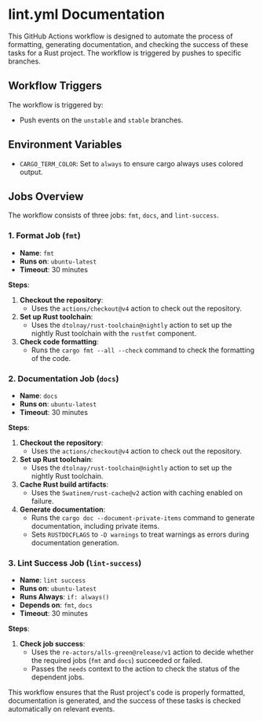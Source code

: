 # lint.yml Documentation

This GitHub Actions workflow is designed to automate the process of formatting, generating documentation, and checking the success of these tasks for a Rust project. The workflow is triggered by pushes to specific branches.

## Workflow Triggers

The workflow is triggered by:

-   Push events on the `unstable` and `stable` branches.

## Environment Variables

-   `CARGO_TERM_COLOR`: Set to `always` to ensure cargo always uses colored output.

## Jobs Overview

The workflow consists of three jobs: `fmt`, `docs`, and `lint-success`.

### 1. Format Job (`fmt`)

-   **Name**: `fmt`
-   **Runs on**: `ubuntu-latest`
-   **Timeout**: 30 minutes

**Steps**:

1. **Checkout the repository**:
    - Uses the `actions/checkout@v4` action to check out the repository.
2. **Set up Rust toolchain**:
    - Uses the `dtolnay/rust-toolchain@nightly` action to set up the nightly Rust toolchain with the `rustfmt` component.
3. **Check code formatting**:
    - Runs the `cargo fmt --all --check` command to check the formatting of the code.

### 2. Documentation Job (`docs`)

-   **Name**: `docs`
-   **Runs on**: `ubuntu-latest`
-   **Timeout**: 30 minutes

**Steps**:

1. **Checkout the repository**:
    - Uses the `actions/checkout@v4` action to check out the repository.
2. **Set up Rust toolchain**:
    - Uses the `dtolnay/rust-toolchain@nightly` action to set up the nightly Rust toolchain.
3. **Cache Rust build artifacts**:
    - Uses the `Swatinem/rust-cache@v2` action with caching enabled on failure.
4. **Generate documentation**:
    - Runs the `cargo doc --document-private-items` command to generate documentation, including private items.
    - Sets `RUSTDOCFLAGS` to `-D warnings` to treat warnings as errors during documentation generation.

### 3. Lint Success Job (`lint-success`)

-   **Name**: `lint success`
-   **Runs on**: `ubuntu-latest`
-   **Runs Always**: `if: always()`
-   **Depends on**: `fmt`, `docs`
-   **Timeout**: 30 minutes

**Steps**:

1. **Check job success**:
    - Uses the `re-actors/alls-green@release/v1` action to decide whether the required jobs (`fmt` and `docs`) succeeded or failed.
    - Passes the `needs` context to the action to check the status of the dependent jobs.

This workflow ensures that the Rust project's code is properly formatted, documentation is generated, and the success of these tasks is checked automatically on relevant events.
